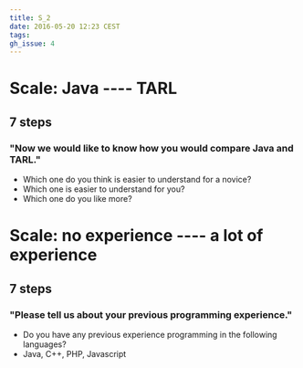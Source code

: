 ```yaml
---
title: S_2
date: 2016-05-20 12:23 CEST
tags:
gh_issue: 4
---
```


# Scale: Java ---- TARL
## 7 steps
### "Now we would like to know how you would compare Java and TARL."
- Which one do you think is easier to understand for a novice?
- Which one is easier to understand for you?
- Which one do you like more?


# Scale: no experience ---- a lot of experience 
## 7 steps
### "Please tell us about your previous programming experience."
- Do you have any previous experience programming in the following languages?
- Java, C++, PHP, Javascript
